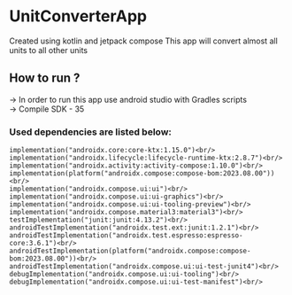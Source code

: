 # UnitConverterApp
Created using kotlin and jetpack compose
This app will convert almost all units to all other units<br/>
## How to run ? <br/>
-> In order to run this app use android studio with Gradles scripts<br/>
-> Compile SDK - 35 

### Used dependencies are listed below: <br/>
    implementation("androidx.core:core-ktx:1.15.0")<br/>
    implementation("androidx.lifecycle:lifecycle-runtime-ktx:2.8.7")<br/>
    implementation("androidx.activity:activity-compose:1.10.0")<br/>
    implementation(platform("androidx.compose:compose-bom:2023.08.00"))<br/>
    implementation("androidx.compose.ui:ui")<br/>
    implementation("androidx.compose.ui:ui-graphics")<br/>
    implementation("androidx.compose.ui:ui-tooling-preview")<br/>
    implementation("androidx.compose.material3:material3")<br/>
    testImplementation("junit:junit:4.13.2")<br/>
    androidTestImplementation("androidx.test.ext:junit:1.2.1")<br/>
    androidTestImplementation("androidx.test.espresso:espresso-core:3.6.1")<br/>
    androidTestImplementation(platform("androidx.compose:compose-bom:2023.08.00"))<br/>
    androidTestImplementation("androidx.compose.ui:ui-test-junit4")<br/>
    debugImplementation("androidx.compose.ui:ui-tooling")<br/>
    debugImplementation("androidx.compose.ui:ui-test-manifest")<br/>
